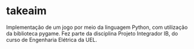 # takeaim
Implementação de um jogo por meio da linguagem Python, com utilização da biblioteca pygame. Fez parte da disciplina Projeto Integrador IB, do curso de Engenharia Elétrica da UEL.
